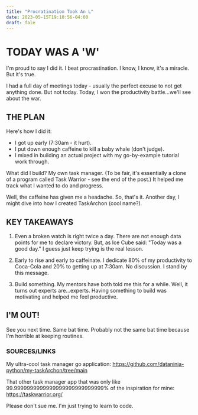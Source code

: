 ```yaml
---
title: "Procratination Took An L"
date: 2023-05-15T19:10:56-04:00
draft: fale
---
```


# TODAY WAS A 'W'

I'm proud to say I did it. I beat procrastination. I know, I know, it's a miracle. But it's true.

I had a full day of meetings today - usually the perfect excuse to not get anything done. But not today. Today, I won the productivity battle...we'll see about the war.

## THE PLAN

Here's how I did it:

* I got up early (7:30am - it hurt).
* I put down enough caffeine to kill a baby whale (don't judge).
* I mixed in building an actual project with my go-by-example tutorial work through.

What did I build? My own task manager. (To be fair, it's essentially a clone of a program called Task Warrior - see the end of the post.) It helped me track what I wanted to do and progress.

Well, the caffeine has given me a headache. So, that's it. Another day, I might dive into how I created TaskArchon (cool name?).

## KEY TAKEAWAYS

1. Even a broken watch is right twice a day. There are not enough data points for me to declare victory. But, as Ice Cube said: "Today was a good day." I guess just keep trying is the real lesson.

2. Early to rise and early to caffeinate. I dedicate 80% of my productivity to Coca-Cola and 20% to getting up at 7:30am. No discussion. I stand by this message.

3. Build something. My mentors have both told me this for a while. Well, it turns out experts are...experts. Having something to build was motivating and helped me feel productive.

## I'M OUT!
See you next time. Same bat time. Probably not the same bat time because I'm horrible at keeping routines.

### SOURCES/LINKS

My ultra-cool task manager go application:
https://github.com/dataninja-python/my-taskArchon/tree/main

That other task manager app that was only like 99.9999999999999999999999999999% of the inspiration for mine:
https://taskwarrior.org/

Please don't sue me. I'm just trying to learn to code.
